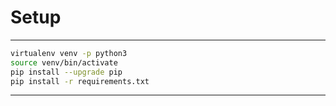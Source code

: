 # Setup 

---
```bash
virtualenv venv -p python3
source venv/bin/activate
pip install --upgrade pip
pip install -r requirements.txt
```

---